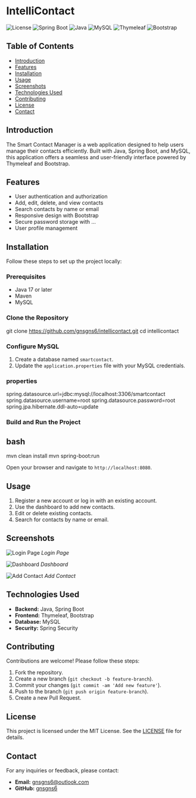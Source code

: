 # IntelliContact

![License](https://img.shields.io/badge/license-MIT-blue.svg)
![Spring Boot](https://img.shields.io/badge/Spring%20Boot-2.5.4-brightgreen)
![Java](https://img.shields.io/badge/Java-11-orange)
![MySQL](https://img.shields.io/badge/MySQL-8.0-blue)
![Thymeleaf](https://img.shields.io/badge/Thymeleaf-3.0-green)
![Bootstrap](https://img.shields.io/badge/Bootstrap-4.5-purple)

## Table of Contents

- [Introduction](#introduction)
- [Features](#features)
- [Installation](#installation)
- [Usage](#usage)
- [Screenshots](#screenshots)
- [Technologies Used](#technologies-used)
- [Contributing](#contributing)
- [License](#license)
- [Contact](#contact)

## Introduction

The Smart Contact Manager is a web application designed to help users manage their contacts efficiently. Built with Java, Spring Boot, and MySQL, this application offers a seamless and user-friendly interface powered by Thymeleaf and Bootstrap.

## Features

- User authentication and authorization
- Add, edit, delete, and view contacts
- Search contacts by name or email
- Responsive design with Bootstrap
- Secure password storage with ...
- User profile management

## Installation

Follow these steps to set up the project locally:

### Prerequisites

- Java 17 or later
- Maven
- MySQL

### Clone the Repository

git clone https://github.com/gnsgns6/intellicontact.git
cd intellicontact


### Configure MySQL

1. Create a database named `smartcontact`.
2. Update the `application.properties` file with your MySQL credentials.

###  properties

spring.datasource.url=jdbc:mysql://localhost:3306/smartcontact
spring.datasource.username=root
spring.datasource.password=root
spring.jpa.hibernate.ddl-auto=update

### Build and Run the Project

## bash
mvn clean install
mvn spring-boot:run

Open your browser and navigate to `http://localhost:8080`.
## Usage

1. Register a new account or log in with an existing account.
2. Use the dashboard to add new contacts.
3. Edit or delete existing contacts.
4. Search for contacts by name or email.

## Screenshots

![Login Page](screenshots/login.png)
*Login Page*

![Dashboard](screenshots/dashboard.png)
*Dashboard*

![Add Contact](screenshots/add-contact.png)
*Add Contact*

## Technologies Used

- **Backend:** Java, Spring Boot
- **Frontend:** Thymeleaf, Bootstrap
- **Database:** MySQL
- **Security:** Spring Security

## Contributing

Contributions are welcome! Please follow these steps:

1. Fork the repository.
2. Create a new branch (`git checkout -b feature-branch`).
3. Commit your changes (`git commit -am 'Add new feature'`).
4. Push to the branch (`git push origin feature-branch`).
5. Create a new Pull Request.

## License

This project is licensed under the MIT License. See the [LICENSE](LICENSE) file for details.

## Contact

For any inquiries or feedback, please contact:

- **Email:** gnsgns6@outlook.com
- **GitHub:** [gnsgns6](https://github.com/gnsgns6)


